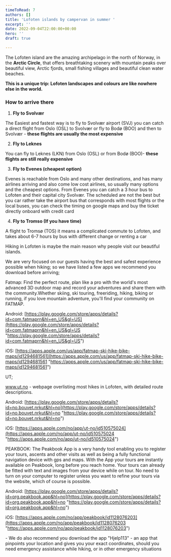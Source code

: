 ```yaml
---
timeToRead: 7
authors: []
title: 'Lofoten islands by campervan in summer '
excerpt: ''
date: 2022-09-04T22:00:00+00:00
hero: ''
draft: true

---
```

The Lofoten island are the amazing archipelago in the north of Norway, in the **Arctic Circle**, that offers breathtaking scenery with mountain peaks over beautiful view, Arctic fjords, small fishing villages and beautiful clean water beaches.

**This is a unique trip: Lofoten landscapes and colours are like nowhere else in the world.**

### How to arrive there 

1. **Fly to Svolvær**

The Easiest and fastest way is to fly to Svolvær airport (SVJ) you can catch a direct flight from Oslo (OSL) to Svolvær or fly to Bodø (BOO) and then to Svolvær - **these flights are usually the most expensive**

2. **Fly to Leknes**

You can fly to Leknes (LKN) from Oslo (OSL) or from Bodø (BOO)- **these flights are still really expensive**

3. **Fly to Evenes (cheapest option)**

Evenes is reachable from Oslo and many other destinations, and has many airlines arriving and also come low cost airlines, so usually many options and the cheapest options. From Evenes you can catch a 3 hour bus to Lofoten and their capital city Svolvær. The scheduled are not the best but you car rather take the airport bus that corresponds with most flights or the local buses, you can check the timing on google maps and buy the ticket directly onboard with credit card 

4. **Fly to Tromso (If you have time)**

A flight to Tromsø (TOS) it means a complicated commute to Lofoten, and takes about 6-7 hours by bus with different change or renting a car

Hiking in Lofoten is maybe the main reason why people visit our beautiful islands.

We are very focused on our guests having the best and safest experience possible when hiking; so we have listed a few apps we recommend you download before arriving;

Fatmap: Find the perfect route, plan like a pro with the world's most advanced 3D outdoor map and record your adventures and share them with the community.Whether skiing, ski touring, freeriding, hiking, biking or running, if you love mountain adventure, you'll find your community on FATMAP.

Android: [https://play.google.com/store/apps/details?id=com.fatmaprn&hl=en_US&gl=US](https://play.google.com/store/apps/details?id=com.fatmaprn&hl=en_US&gl=US "https://play.google.com/store/apps/details?id=com.fatmaprn&hl=en_US&gl=US")

iOS: [https://apps.apple.com/us/app/fatmap-ski-hike-bike-maps/id1294681561](https://apps.apple.com/us/app/fatmap-ski-hike-bike-maps/id1294681561 "https://apps.apple.com/us/app/fatmap-ski-hike-bike-maps/id1294681561")

UT;

www.ut.no - webpage overlisting most hikes in Lofoten, with detailed route descriptions.

Android: [https://play.google.com/store/apps/details?id=no.bouvet.nrkut&hl=no](https://play.google.com/store/apps/details?id=no.bouvet.nrkut&hl=no "https://play.google.com/store/apps/details?id=no.bouvet.nrkut&hl=no")

iOS: [https://apps.apple.com/no/app/ut-no/id510575024](https://apps.apple.com/no/app/ut-no/id510575024 "https://apps.apple.com/no/app/ut-no/id510575024")

PEAKBOOK: The Peakbook App is a very handy tool enabling you to register your tours, ascents and other visits as well as being a fully functional navigation device with gps and maps. With the App your tours are instantly available on Peakbook, long before you reach home. Your tours can already be fitted with text and images from your device while on tour. No need to turn on your computer to register unless you want to refine your tours via the website, which of course is possible.

Android: [https://play.google.com/store/apps/details?id=org.peakbook.app&hl=no](https://play.google.com/store/apps/details?id=org.peakbook.app&hl=no "https://play.google.com/store/apps/details?id=org.peakbook.app&hl=no")

iOS: [https://apps.apple.com/no/app/peakbook/id1128076203](https://apps.apple.com/no/app/peakbook/id1128076203 "https://apps.apple.com/no/app/peakbook/id1128076203")

\- We do also recommend you download the app "Hjelp113" - an app that pinpoints your location and gives you your exact coordinates, should you need emergency assistance while hiking, or in other emergency situations
